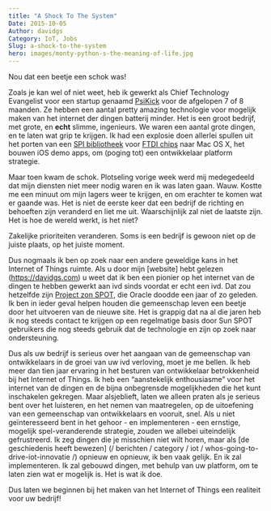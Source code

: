 ```yaml
---
title: "A Shock To The System"
Date: 2015-10-05
Author: davidgs
Category: IoT, Jobs
Slug: a-shock-to-the-system
hero: images/monty-python-s-the-meaning-of-life.jpg
---
```


Nou dat een beetje een schok was!

Zoals je kan wel of niet weet, heb ik gewerkt als Chief Technology Evangelist voor een startup genaamd [PsiKick](http://www.psikick.com) voor de afgelopen 7 of 8 maanden. Ze hebben een aantal pretty amazing technologie voor mogelijk maken van het internet der dingen batterij minder. Het is een groot bedrijf, met grote, en **echt** slimme, ingenieurs. We waren een aantal grote dingen, en te laten wat grip te krijgen. Ik had een explosie doen allerlei spullen uit het porten van een [SPI bibliotheek](http://github.com/davidgs/) voor [FTDI chips](http://ftdichip.com) naar Mac OS X, het bouwen iOS demo apps, om (poging tot) een ontwikkelaar platform strategie.

Maar toen kwam de schok. Plotseling vorige week werd mij medegedeeld dat mijn diensten niet meer nodig waren en ik was laten gaan. Wauw. Kostte me een minuut om mijn lagers weer te krijgen, en om erachter te komen wat er gaande was. Het is niet de eerste keer dat een bedrijf de richting en behoeften zijn veranderd en liet me uit. Waarschijnlijk zal niet de laatste zijn. Het is hoe de wereld werkt, is het niet?

Zakelijke prioriteiten veranderen. Soms is een bedrijf is gewoon niet op de juiste plaats, op het juiste moment.

Dus nogmaals ik ben op zoek naar een andere geweldige kans in het Internet of Things ruimte. Als u door mijn [website] hebt gelezen (https://davidgs.com) u weet dat ik ben een pionier op het internet van de dingen te hebben gewerkt aan ivd sinds voordat er echt een ivd. Dat zou hetzelfde zijn [Project zon SPOT](https://davidgs.com), die Oracle doodde een jaar of zo geleden. Ik ben in ieder geval helpen houden die gemeenschap leven een beetje door het uitvoeren van de nieuwe site. Het is grappig dat na al die jaren heb ik nog steeds contact te krijgen op een regelmatige basis door Sun SPOT gebruikers die nog steeds gebruik dat de technologie en zijn op zoek naar ondersteuning.

Dus als uw bedrijf is serieus over het aangaan van de gemeenschap van ontwikkelaars in de groei van uw ivd verloving, moet je me bellen. Ik heb meer dan tien jaar ervaring in het besturen van ontwikkelaar betrokkenheid bij het Internet of Things. Ik heb een “aanstekelijk enthousiasme” voor het internet van de dingen en de bijna onbegrensde mogelijkheden die het kunt inschakelen gekregen. Maar alsjeblieft, laten we alleen praten als je serieus bent over het luisteren, en het nemen van maatregelen, op de uitoefening van een gemeenschap van ontwikkelaars en vooruit, snel. Als u niet geïnteresseerd bent in het gehoor - en implementeren - een ernstige, mogelijk spel-veranderende strategie, zouden we allebei uiteindelijk gefrustreerd. Ik zeg dingen die je misschien niet wilt horen, maar als [de geschiedenis heeft bewezen] (/ berichten / category / iot / whos-going-to-drive-iot-innovatie /) opnieuw en opnieuw, ik ben vaak gelijk. En ik zal implementeren. Ik zal gebouwd dingen, met behulp van uw platform, om te laten zien wat er mogelijk is. Het is wat ik doe.

Dus laten we beginnen bij het maken van het Internet of Things een realiteit voor uw bedrijf!
